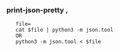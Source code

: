 ### print-json-pretty , 
```
   file=
   cat $file | python3 -m json.tool
   OR
   python3 -m json.tool < $file
```
